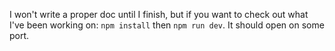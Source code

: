 I won't write a proper doc until I finish, but if you want to check out what I've been working on: ``` npm install ``` then ``` npm run dev ```. It should open on some port.
